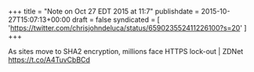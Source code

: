 +++
title = "Note on Oct 27 EDT 2015 at 11:7"
publishdate = 2015-10-27T15:07:13+00:00
draft = false
syndicated = [ 'https://twitter.com/chrisjohndeluca/status/659023552411226100?s=20' ]
+++

As sites move to SHA2 encryption, millions face HTTPS lock-out | ZDNet https://t.co/A4TuvCbBCd
